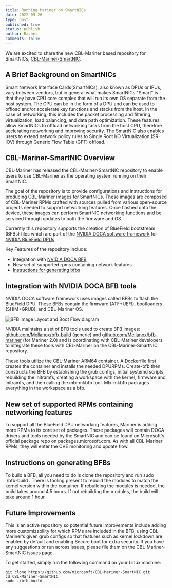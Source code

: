 ```yaml
---
title: Running Mariner on SmartNICs
date: 2022-09-26
type: post
published: true
status: publish
author: Rachel
comments: false
---
```


We are excited to share the new CBL-Mariner based repository for SmartNICs, [CBL-Mariner-SmartNIC](https://github.com/microsoft/CBL-Mariner-SmartNIC).

 
## A Brief Background on SmartNICs 

Smart Network Interface Cards(SmartNICs), also known as DPUs or IPUs, vary between vendors, but in general what makes SmartNICs "Smart" is that they have CPU core complex that will run its own OS separate from the host system. The CPU can be in the form of a DPU and can be used to offload and/or accelerate key functions and stacks from the host. In the case of networking, this includes the packet processing and filtering, virtualization, load balancing, and data path optimization. These features allow SmartNICs to offload networking tasks from the host CPU, therefore acclerating networking and improving security. The SmartNIC also enables users to extend network policy rules to Single Root I/O Virtualization (SR-IOV) through Generic Flow Table (GFT) offload.


## CBL-Mariner-SmartNIC Overview

CBL-Mariner has released the CBL-Mariner-SmartNIC repository to enable users to use CBL-Mariner as the operating system running on their SmartNIC.

The goal of the repository is to provide configurations and instructions for producing CBL-Mariner images for SmartNICs. These images are composed of CBL-Mariner RPMs crafted with sources pulled from various open-source projects needed to support networking features. Once flashed onto the device, these images can perform SmartNIC networking functions and be serviced through updates to both the firmware and OS.  

Currently this repository supports the creation of BlueField bootstream (BFBs) files which are part of the [NVIDIA DOCA software framework](https://developer.nvidia.com/networking/doca)  for [NVIDIA BlueField DPUs](https://www.nvidia.com/en-us/networking/products/data-processing-unit/).

Key Features of the repository include:

 * Integration with [NVIDIA DOCA BFB](https://github.com/microsoft/CBL-Mariner-SmartNIC/blob/main/create_bfb)
 * New set of supported rpms containing network features
 * [Instructions for generating bfbs](https://github.com/microsoft/CBL-Mariner-SmartNIC/blob/main/README.md)

## Integration with NVIDIA DOCA BFB tools

NVIDIA DOCA software framework uses images called BFBs to flash the BlueField DPU. These BFBs contain the firmware (ATF+UEFI), bootloaders (SHIM+GRUB), and CBL-Mariner OS.


![BFB image Layout and Boot Flow diagram](/CBL-Mariner/assets/images/bfb-flow.png)


NVIDIA maintains a set of BFB tools used to create BFB images: [github.com/Mellanox/bfb-build](https://github.com/Mellanox/bfb-build) (generic) and [github.com/Mellanox/bfb-mariner](https://github.com/Mellanox/bfb-mariner) (for Mariner 2.0) and is coordinating with CBL-Mariner developers to integrate these tools with CBL-Mariner on the CBL-Mariner-SmartNIC repository. 

These tools utilize the CBL-Mariner ARM64 container. A Dockerfile first creates the container and installs the needed DPURPMs. Create-bfb then constructs the BFB by establishing the grub configs, initial systemd scripts, rebuilding the initramfs, creating a workspace with the kernel, firmware and initramfs, and then calling the mlx-mkbfb tool. Mlx-mkbfb packages everything in the workspace as a bfb.


## New set of supported RPMs containing networking features

To support all the BlueField DPU networking features, Mariner is adding more RPMs to its core set of packages. These packages will contain DOCA drivers and tools needed by the SmartNIC and can be found on Microsoft's official package repo on packages.microsoft.com. As with all CBL-Mariner RPMs, they will enter the CVE monitoring and update flow.

## Instructions on generating BFBs

To build a BFB, all you need to do is clone the repository and run sudo ./bfb-build . There is tooling present to rebuild the modules to match the kernel version within the container. If rebuilding the modules is needed, the build takes around 4.5 hours. If not rebuilding the modules, the build will take around 1 hour. 


## Future Improvements

This is an active repository so potential future improvements include adding more customizability for which RPMs are included in the BFB, using CBL-Mariner’s given grub configs so that features such as kernel lockdown are enabled by default and enabling Secure boot for extra security. If you have any suggestions or run across issues, please file them on the CBL-Mariner-SmartNIC issues page.

To get started, simply run the following command on your Linux machine:

```
git clone https://github.com/microsoft/CBL-Mariner-SmartNIC.git
cd CBL-Mariner-SmartNIC
sudo ./bfb-build
```
